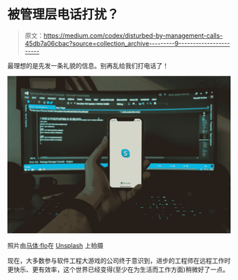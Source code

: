 # 被管理层电话打扰？

> 原文：<https://medium.com/codex/disturbed-by-management-calls-45db7a06cbac?source=collection_archive---------9----------------------->

最理想的是先发一条礼貌的信息。别再乱给我们打电话了！

![](img/bcfef0a92e7a3b6dcb4d09ef7384d203.png)

照片由[马体·flo](https://unsplash.com/@matzby?utm_source=unsplash&utm_medium=referral&utm_content=creditCopyText)在 [Unsplash](https://unsplash.com/s/photos/virtual-call?utm_source=unsplash&utm_medium=referral&utm_content=creditCopyText) 上拍摄

现在，大多数参与软件工程大游戏的公司终于意识到，进步的工程师在远程工作时更快乐、更有效率，这个世界已经变得(至少在为生活而工作方面)稍微好了一点。